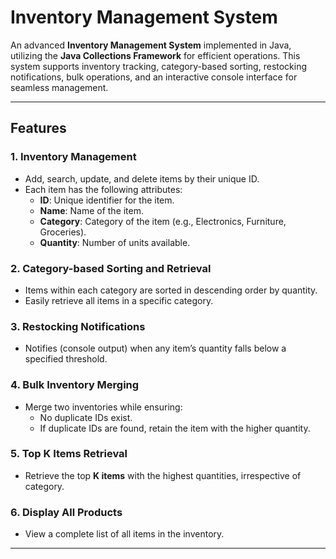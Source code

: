 # Inventory Management System

An advanced **Inventory Management System** implemented in Java, utilizing the **Java Collections Framework** for efficient operations. This system supports inventory tracking, category-based sorting, restocking notifications, bulk operations, and an interactive console interface for seamless management.

---

## Features

### 1. Inventory Management
- Add, search, update, and delete items by their unique ID.
- Each item has the following attributes:
  - **ID**: Unique identifier for the item.
  - **Name**: Name of the item.
  - **Category**: Category of the item (e.g., Electronics, Furniture, Groceries).
  - **Quantity**: Number of units available.

### 2. Category-based Sorting and Retrieval
- Items within each category are sorted in descending order by quantity.
- Easily retrieve all items in a specific category.

### 3. Restocking Notifications
- Notifies (console output) when any item’s quantity falls below a specified threshold.

### 4. Bulk Inventory Merging
- Merge two inventories while ensuring:
  - No duplicate IDs exist.
  - If duplicate IDs are found, retain the item with the higher quantity.

### 5. Top K Items Retrieval
- Retrieve the top **K items** with the highest quantities, irrespective of category.

### 6. Display All Products
- View a complete list of all items in the inventory.

---


